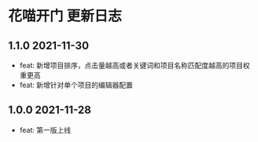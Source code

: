 # 花喵开门 更新日志

## 1.1.0 2021-11-30

- feat: 新增项目排序，点击量越高或者关键词和项目名称匹配度越高的项目权重更高
- feat: 新增针对单个项目的编辑器配置

## 1.0.0 2021-11-28

- feat: 第一版上线
